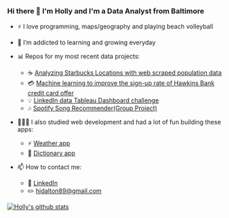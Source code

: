 ### Hi there 👋 I'm Holly and I'm a Data Analyst from Baltimore
 
- :zap: I love programming, maps/geography and playing beach volleyball
- 🌱 I’m addicted to learning and growing everyday
- 📊 Repos for my most recent data projects:
  - ☕️ [Analyzing Starbucks Locations with web scraped population data](https://github.com/hollyjanedalton/final_ironhack_project)
  - 💳 [Machine learning to improve the sign-up rate of Hawkins Bank credit card offer](https://github.com/hollyjanedalton/mid_bootcamp_project)
  - 💡 [LinkedIn data Tableau Dashboard challenge](https://public.tableau.com/views/LinkedInData_16624718295560/LinkedInData?:language=en-US&:display_count=n&:origin=viz_share_link)
  - 🎶 [Spotify Song Recommender(Group Project)](https://github.com/hollyjanedalton/GNOD_project)
- 👩🏽‍💻 I also studied web development and had a lot of fun building these apps:
  - ⚡️ [Weather app](https://determined-roentgen-435a98.netlify.app/)
  - 📖 [Dictionary app](https://react-dictionary-hollydalton.netlify.app/)

- 📫 How to contact me:
  - :office: [LinkedIn](https://www.linkedin.com/in/holly-jane-dalton/)
  - :pencil2: hjdalton89@gmail.com
  


[![Holly's github stats](https://github-readme-stats.vercel.app/api?username=hollyjanedalton&count_private=true&show_icons=true&theme=radical&hide_rank=false)](https://github.com/hollyjanedalton/github-readme-stats)
